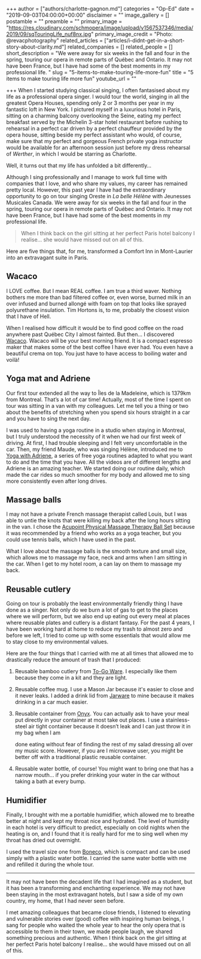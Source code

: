 +++
author = ["authors/charlotte-gagnon.md"]
categories = "Op-Ed"
date = "2019-09-03T04:00:00+00:00"
disclaimer = ""
image_gallery = []
postamble = ""
preamble = ""
primary_image = "https://res.cloudinary.com/schmopera/image/upload/v1567537346/media/2019/09/sqTouringLife_nuf8nx.jpg"
primary_image_credit = "Photo: @revacphotography"
related_articles = ["articles/i-didnt-get-in-a-short-story-about-clarity.md"]
related_companies = []
related_people = []
short_description = "We were away for six weeks in the fall and four in the spring, touring our opera in remote parts of Québec and Ontario. It may not have been France, but I have had some of the best moments in my professional life. "
slug = "5-items-to-make-touring-life-more-fun"
title = "5 items to make touring life more fun"
youtube_url = ""

+++
When I started studying classical singing, I often fantasised about my life as a professional opera singer. I would tour the world, singing in all the greatest Opera Houses, spending only 2 or 3 months per year in my fantastic loft in New York. I pictured myself in a luxurious hotel in Paris, sitting on a charming balcony overlooking the Seine, eating my perfect breakfast served by the Michelin 3-star hotel restaurant before rushing to rehearsal in a perfect car driven by a perfect chauffeur provided by the opera house, sitting beside my perfect assistant who would, of course, make sure that my perfect and gorgeous French private yoga instructor would be available for an afternoon session just before my dress rehearsal of _Werther_, in which I would be starring as Charlotte.

Well, it turns out that my life has unfolded a bit differently… 

Although I sing professionally and I manage to work full time with companies that I love, and who share my values, my career has remained pretty local. However, this past year I have had the extraordinary opportunity to go on tour singing Oreste in _La belle Hélène_ with Jeunesses Musicales Canada. We were away for six weeks in the fall and four in the spring, touring our opera in remote parts of Québec and Ontario. It may not have been France, but I have had some of the best moments in my professional life. 

> When I think back on the girl sitting at her perfect Paris hotel balcony I realise… she would have missed out on all of this.

Here are five things that, for me, transformed a Comfort Inn in Mont-Laurier into an extravagant suite in Paris. 

## Wacaco

I LOVE coffee. But I mean REAL coffee. I am true a third waver. Nothing bothers me more than bad filtered coffee or, even worse, burned milk in an over infused and burned allongé with foam on top that looks like sprayed polyurethane insulation. Tim Hortons is, to me, probably the closest vision that I have of Hell. 

When I realised how difficult it would be to find good coffee on the road anywhere past Québec City I almost fainted. But then… I discovered [Wacaco](https://fr.wacaco.com/). Wacaco will be your best morning friend. It is a compact espresso maker that makes some of the best coffee I have ever had. You even have a beautiful crema on top. You just have to have access to boiling water and voilà!

## Yoga mat and Adriene

Our first tour extended all the way to Îles de la Madeleine, which is 1379km from Montreal. That’s a lot of car time! Actually, most of the time I spent on tour was sitting in a van with my colleagues. Let me tell you a thing or two about the benefits of stretching when you spend six hours straight in a car and you have to sing the next day. 

I was used to having a yoga routine in a studio when staying in Montreal, but I truly understood the necessity of it when we had our first week of driving. At first, I had trouble sleeping and I felt very uncomfortable in the car. Then, my friend Maude, who was singing Hélène, introduced me to [Yoga with Adriene](https://yogawithadriene.com/), a series of free yoga routines adapted to what you want to do and the time that you have. All the videos are of different lengths and Adriene is an amazing teacher. We started doing our routine daily, which made the car rides so much smoother for my body and allowed me to sing more consistently even after long drives.

## Massage balls

I may not have a private French massage therapist called Louis, but I was able to untie the knots that were killing my back after the long hours sitting in the van. I chose the [Acupoint Physical Massage Therapy Ball Set](https://www.amazon.com/Acupoint-Physical-Massage-Therapy-Balls-x/dp/B01IL7SKUU) because it was recommended by a friend who works as a yoga teacher, but you could use tennis balls, which I have used in the past. 

What I love about the massage balls is the smooth texture and small size, which allows me to massage my face, neck and arms when I am sitting in the car. When I get to my hotel room, a can lay on them to massage my back.

## Reusable cutlery

Going on tour is probably the least environmentally friendly thing I have done as a singer. Not only do we burn a lot of gas to get to the places where we will perform, but we also end up eating out every meal at places where reusable plates and cutlery is a distant fantasy. For the past 4 years, I have been working hard at home to reduce my trash to almost zero and before we left, I tried to come up with some essentials that would allow me to stay close to my environmental values. 

Here are the four things that I carried with me at all times that allowed me to drastically reduce the amount of trash that I produced:

1. Reusable bamboo cutlery from [To-Go Ware](https://www.to-goware.com/category-bamboo-utensil-sets-247). I especially like them because they come in a kit and they are light.
2. Reusable coffee mug. I use a Mason Jar because it's easier to close and it never leaks. I added a drink lid from [Jarware](https://www.jarware.com/collections/bevware/products/drink-lid) to mine because it makes drinking in a car much easier.
3. Reusable container from [Onyx](http://www.onyxcontainers.com/22-airtight). You can actually ask to have your meal put directly in your container at most take out places. I use a stainless-steel air tight container because it doesn’t leak and I can just throw it in my bag when I am

   done eating without fear of finding the rest of my salad dressing all over my music score. However, if you are I microwave user, you might be better off with a traditional plastic reusable container.
4. Reusable water bottle, of course! You might want to bring one that has a narrow mouth… if you prefer drinking your water in the car without taking a bath at every bump.

## Humidifier

Finally, I brought with me a portable humidifier, which allowed me to breathe better at night and kept my throat nice and hydrated. The level of humidity in each hotel is very difficult to predict, especially on cold nights when the heating is on, and I found that it is really hard for me to sing well when my throat has dried out overnight. 

I used the travel size one from [Boneco](https://www.boneco.com/en/u7146), which is compact and can be used simply with a plastic water bottle. I carried the same water bottle with me and refilled it during the whole tour.

***

It may not have been the decadent life that I had imagined as a student, but it has been a transforming and enchanting experience. We may not have been staying in the most extravagant hotels, but I saw a side of my own country, my home, that I had never seen before. 

I met amazing colleagues that became close friends, I listened to elevating and vulnerable stories over (good) coffee with inspiring human beings, I sang for people who waited the whole year to hear the only opera that is accessible to them in their town, we made people laugh, we shared something precious and authentic. When I think back on the girl sitting at her perfect Paris hotel balcony I realise… she would have missed out on all of this.
